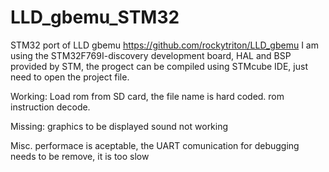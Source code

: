 # LLD_gbemu_STM32
STM32 port of LLD gbemu https://github.com/rockytriton/LLD_gbemu
I am using the STM32F769I-discovery development board, HAL and BSP provided by STM, the progect can be compiled using STMcube IDE,
just need to open the project file.


Working:
Load rom from SD card, the file name is hard coded.
rom instruction decode.

Missing:
graphics to be displayed
sound not working

Misc.
performace is aceptable, the UART comunication for debugging needs to be remove, it is too slow
